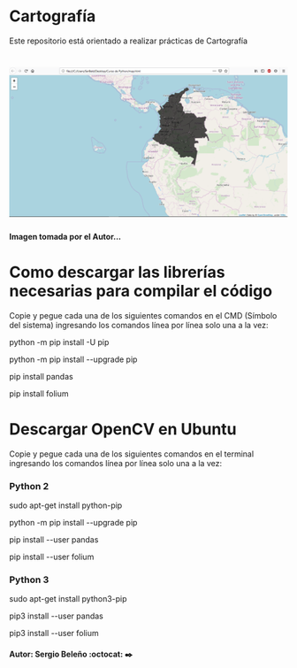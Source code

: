 # Cartografía
Este repositorio está orientado a realizar prácticas de Cartografía 

# <img src="Image.png" />

#### Imagen tomada por el Autor...

# Como descargar las librerías necesarias para compilar el código
Copie y pegue cada una de los siguientes comandos en el CMD (Símbolo del sistema) ingresando los comandos línea por línea solo una a la vez:

python -m pip install -U pip

python -m pip install --upgrade pip

pip install pandas

pip install folium

# Descargar OpenCV en Ubuntu
Copie y pegue cada una de los siguientes comandos en el terminal ingresando los comandos línea por línea solo una a la vez:

### Python 2

sudo apt-get install python-pip

python -m pip install --upgrade pip

pip install --user pandas

pip install --user folium

### Python 3

sudo apt-get install python3-pip

pip3 install --user pandas

pip3 install --user folium

####  

#### Autor: Sergio Beleño :octocat: ✒️
